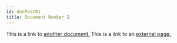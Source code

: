 ```yaml
---
id: docPest01
title: Document Number 2
---
```


This is a link to [another document.](doc3.md) This is a link to an [external page.](http://www.example.com/)
